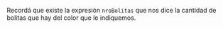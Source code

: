 Recordá que existe la expresión `nroBolitas` que nos dice la cantidad de bolitas que hay del color que le indiquemos.
